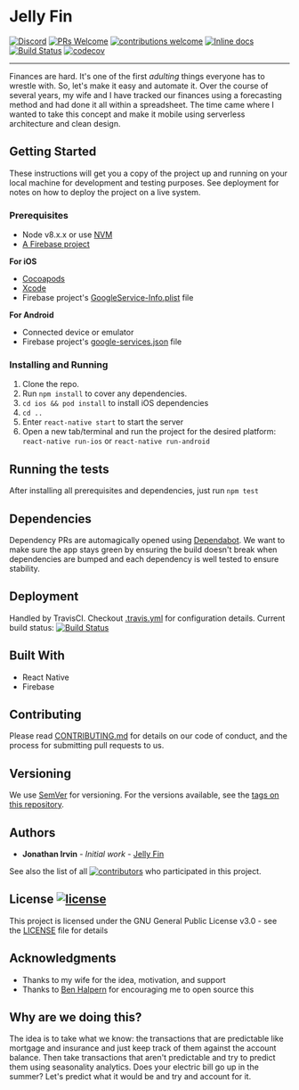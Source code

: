 # Jelly Fin

<!-- Badges -->
[![Discord](https://badgen.net/badge/chat/on%20Discord/cyan)](https://discord.gg/xveZ3FT)
[![PRs Welcome](https://badgen.net/badge/PRs/welcome/green)](http://makeapullrequest.com) 
[![contributions welcome](https://badgen.net/badge/contributions/welcome/green)](https://github.com/jonathan-irvin/jelly-fin/issues)
[![Inline docs](http://inch-ci.org/github/jonathan-irvin/jelly-fin.svg?branch=master)](http://inch-ci.org/github/jonathan-irvin/jelly-fin)
[![Build Status](https://badgen.net/travis/jonathan-irvin/jelly-fin)](https://travis-ci.org/jonathan-irvin/jelly-fin)
[![codecov](https://badgen.net/codecov/c/github/jonathan-irvin/jelly-fin)](https://codecov.io/gh/jonathan-irvin/jelly-fin)
<!-- End Badges -->
---

Finances are hard.  It's one of the first _adulting_ things everyone has to wrestle with.  So, let's make it easy and automate it.  Over the course of several years, my wife and I have tracked our finances using a forecasting method and had done it all within a spreadsheet.  The time came where I wanted to take this concept and make it mobile using serverless architecture and clean design.

## Getting Started

These instructions will get you a copy of the project up and running on your local machine for development and testing purposes. See deployment for notes on how to deploy the project on a live system.

### Prerequisites

* Node v8.x.x or use [NVM](https://github.com/creationix/nvm#installation)
* [A Firebase project](https://firebase.google.com/console)

**For iOS**
*  [Cocoapods](https://guides.cocoapods.org/using/getting-started.html)
*  [Xcode](https://developer.apple.com/xcode/)
* Firebase project's [GoogleService-Info.plist](https://firebase.google.com/docs/ios/setup#add_firebase_to_your_app) file

**For Android**
* Connected device or emulator
* Firebase project's [google-services.json](https://firebase.google.com/docs/android/setup#add_firebase_to_your_app) file


### Installing and Running

1. Clone the repo.
2. Run `npm install` to cover any dependencies.
3. `cd ios && pod install` to install iOS dependencies
4. `cd ..`
5. Enter `react-native start` to start the server
6. Open a new tab/terminal and run the project for the desired platform: `react-native run-ios` or `react-native run-android`

## Running the tests

After installing all prerequisites and dependencies, just run `npm test`

## Dependencies

Dependency PRs are automagically opened using [Dependabot](https://dependabot.com/https://dependabot.com/).  We want to make sure the app stays green by ensuring the build doesn't break when dependencies are bumped and each dependency is well tested to ensure stability.

## Deployment

Handled by TravisCI.  Checkout [.travis.yml](.travis.yml) for configuration details.  Current build status: [![Build Status](https://badgen.net/travis/jonathan-irvin/jelly-fin)](https://travis-ci.org/jonathan-irvin/jelly-fin)

## Built With

* React Native
* Firebase

## Contributing

Please read [CONTRIBUTING.md](CONTRIBUTING.md) for details on our code of conduct, and the process for submitting pull requests to us.

## Versioning

We use [SemVer](http://semver.org/) for versioning. For the versions available, see the [tags on this repository](https://github.com/jonathan-irvin/jelly-fin/tags). 

## Authors

* **Jonathan Irvin** - *Initial work* - [Jelly Fin](https://github.com/jonathan-irvin/jelly-fin)

See also the list of all [![contributors](https://badgen.net/github/contributors/jonathan-irvin/jelly-fin)](https://github.com/jonathan-irvin/jelly-fin/contributors) who participated in this project.

## License [![license](https://badgen.net/github/license/jonathan-irvin/jelly-fin)](LICENSE)

This project is licensed under the GNU General Public License v3.0 - see the [LICENSE](LICENSE) file for details

## Acknowledgments

* Thanks to my wife for the idea, motivation, and support
* Thanks to [Ben Halpern](https://dev.to/ben) for encouraging me to open source this

## Why are we doing this?

The idea is to take what we know: the transactions that are predictable like mortgage and insurance and just keep track of them against the account balance.  Then take transactions that aren't predictable and try to predict them using seasonality analytics.  Does your electric bill go up in the summer?  Let's predict what it would be and try and account for it.
